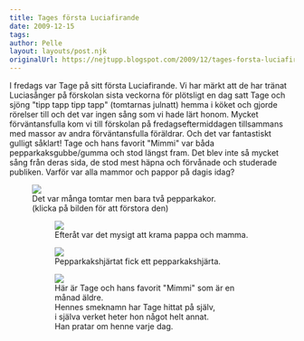 ```yaml
---
title: Tages första Luciafirande
date: 2009-12-15
tags: 	
author: Pelle
layout: layouts/post.njk
originalUrl: https://nejtupp.blogspot.com/2009/12/tages-forsta-luciafirande.html
---
```


I fredags var Tage på sitt första Luciafirande. Vi har märkt att de har tränat Luciasånger på förskolan sista veckorna för plötsligt en dag satt Tage och sjöng "tipp tapp tipp tapp" (tomtarnas julnatt) hemma i köket och gjorde rörelser till och det var ingen sång som vi hade lärt honom. Mycket förväntansfulla kom vi till förskolan på fredagseftermiddagen tillsammans med massor av andra förväntansfulla föräldrar. Och det var fantastiskt gulligt såklart! Tage och hans favorit "Mimmi" var båda pepparkaksgubbe/gumma och stod längst fram. Det blev inte så mycket sång från deras sida, de stod mest häpna och förvånade och studerade publiken. Varför var alla mammor och pappor på dagis idag?<br>

<figure>
	<img src="../../../../img/_MG_9357_1024pix.jpg">
	<figcaption>Det var många tomtar men bara två pepparkakor.<br>(klicka på bilden för att förstora den)<br></span></span></div>

<figure>
	<img src="../../../../img/_MG_9383_1024pix.jpg">
	<figcaption>Efteråt var det mysigt att krama pappa och mamma.</figcaption>
</figure>

<figure>
	<img src="../../../../img/_MG_9389_1024pix.jpg">
	<figcaption>Pepparkakshjärtat fick ett pepparkakshjärta.</figcaption>
</figure>

<figure>
	<img src="../../../../img/_MG_9365_1024pix.jpg">
	<figcaption>Här är Tage och hans favorit "Mimmi" som är en månad äldre.<br>Hennes smeknamn har Tage hittat på själv,<br>i själva verket heter hon något helt annat.<br>Han pratar om henne varje dag.</figcaption>
</figure>

